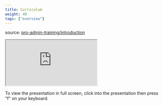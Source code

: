 ```yaml
---
title: Curriculum
weight: 40
tags: ["overview"]
---
```


source: <a href="https://colorado.rstudio.com/rsc/pro-admin-training/introduction" target="_blank">pro-admin-training/introduction</a>
<div class="xaringan-column">
<div class="responsive-container-xaringan">
  <div class="animated-r-wrapper">
    <div class="animated-r-vertical">
      <div class="animated-r-circle"></div>
    </div>
    <div class="animated-r-diagonal"></div>
  </div>
  <iframe 
    src="https://colorado.rstudio.com/rsc/pro-admin-training/introduction" 
        gesture="media"  allow="encrypted-media" allowfullscreen
        scrolling="no">
  </iframe>
</div>
</div>


To view the presentation in full screen, click into the presentation then press "f" on your keyboard.

